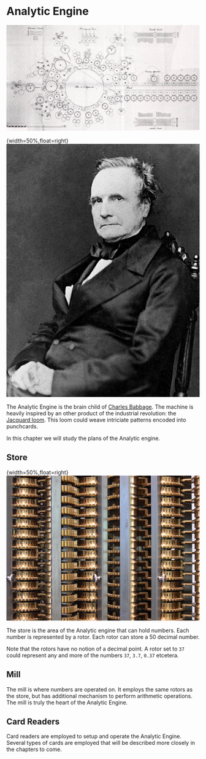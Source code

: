 Analytic Engine
===============

![Plans for the Analytic Engine](images/analytic-engine.jpg)

{width=50%,float=right}
![Charles Babbage](images/babbage.jpg)

The Analytic Engine is the brain child of
[Charles Babbage][charles-babbage]. The machine is heavily inspired by
an other product of the industrial revolution: the
[Jacquard loom][jacquard-loom]. This loom could weave intriciate
patterns encoded into punchcards.

In this chapter we will study the plans of the Analytic engine.

Store
-----

{width=50%,float=right}
![Rotors used in the store](images/rotors.jpg)

The store is the area of the Analytic engine that can hold
numbers. Each number is represented by a rotor. Each rotor can store a
50 decimal number.

Note that the rotors have no notion of a decimal point. A rotor set to
`37` could represent any and more of the numbers `37`, `3.7`, `0.37`
etcetera.

Mill
----

The mill is where numbers are operated on. It employs the same rotors
as the store, but has additional mechanism to perform arithmetic
operations. The mill is truly the heart of the Analytic Engine.

Card Readers
------------

Card readers are employed to setup and operate the Analytic
Engine. Several types of cards are employed that will be described
more closely in the chapters to come.

[charles-babbage]: https://en.wikipedia.org/wiki/Charles_Babbage
[jacquard-loom]: https://en.wikipedia.org/wiki/Jacquard_loom
